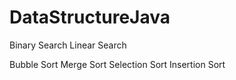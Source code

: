 # DataStructureJava

Binary Search
Linear Search

Bubble Sort
Merge Sort 
Selection Sort
Insertion Sort

